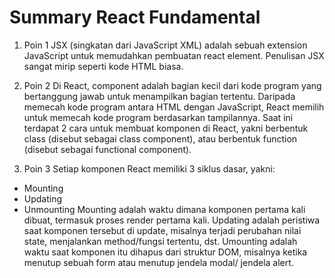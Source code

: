 # Summary React Fundamental
 
1. Poin 1
JSX (singkatan dari JavaScript XML) adalah sebuah extension JavaScript untuk memudahkan pembuatan react element. Penulisan JSX sangat mirip seperti kode HTML biasa. 


2. Poin 2
Di React, component adalah bagian kecil dari kode program yang bertanggung jawab untuk menampilkan bagian tertentu. Daripada memecah kode program antara HTML dengan
JavaScript, React memilih untuk memecah kode program berdasarkan tampilannya. Saat ini terdapat 2 cara untuk membuat komponen di React, yakni berbentuk class (disebut
sebagai class component), atau berbentuk function (disebut sebagai functional component).

3. Poin 3 
Setiap komponen React memiliki 3 siklus dasar, yakni:
- Mounting
- Updating
- Unmounting
Mounting adalah waktu dimana komponen pertama kali dibuat, termasuk proses render
pertama kali. Updating adalah peristiwa saat komponen tersebut di update, misalnya terjadi perubahan nilai state, menjalankan method/fungsi tertentu, dst. Umounting adalah waktu saat komponen itu dihapus dari struktur DOM, misalnya ketika menutup sebuah form atau menutup jendela modal/ jendela alert. 